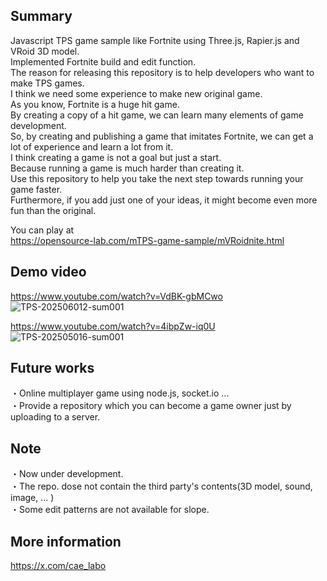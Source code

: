 ## Summary
Javascript TPS game sample like Fortnite using Three.js, Rapier.js and VRoid 3D model.  
Implemented Fortnite build and edit function.  
The reason for releasing this repository is to help developers who want to make TPS games.  
I think we need some experience to make new original game.  
As you know, Fortnite is a huge hit game.  
By creating a copy of a hit game, we can learn many elements of game development.  
So, by creating and publishing a game that imitates Fortnite, we can get a lot of experience and learn a lot from it.  
I think creating a game is not a goal but just a start.  
Because running a game is much harder than creating it.  
Use this repository to help you take the next step towards running your game faster.  
Furthermore, if you add just one of your ideas, it might become even more fun than the original.  
  
You can play at  
https://opensource-lab.com/mTPS-game-sample/mVRoidnite.html  

## Demo video  
https://www.youtube.com/watch?v=VdBK-gbMCwo  
![TPS-202506012-sum001](https://github.com/user-attachments/assets/1f4c428c-499b-4abd-b1b3-cf5d806b1bdc)  

https://www.youtube.com/watch?v=4ibpZw-iq0U    
![TPS-202505016-sum001](https://github.com/user-attachments/assets/19f89e2b-e8ae-47af-93b6-0b95bc228274)  
  
## Future works
・Online multiplayer game using node.js, socket.io ...  
・Provide a repository which you can become a game owner just by uploading to a server.  
  
## Note  
・Now under development.  
・The repo. dose not contain the third party's contents(3D model, sound, image, ... )  
・Some edit patterns are not available for slope.

## More information  
https://x.com/cae_labo


  
